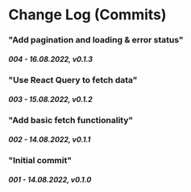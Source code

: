 # Change Log (Commits)

<!--
Major.Minor.Patch:

Major:
- New Feature(s) that break API
- Stable release

Minor:
- New feature
- Feature change
- Feature removal
- Dependencies minor/major update
- Security fix

Patch:
- New content
- Update content
- Content removal
- Dependencies patch update
- Layout improvement
- Performance improvement
-->

<!-- "In this commit I ..." -->

### "Add pagination and loading & error status"
##### 004 - 16.08.2022, v0.1.3

### "Use React Query to fetch data"
##### 003 - 15.08.2022, v0.1.2

### "Add basic fetch functionality"
##### 002 - 14.08.2022, v0.1.1

### "Initial commit"
##### 001 - 14.08.2022, v0.1.0
